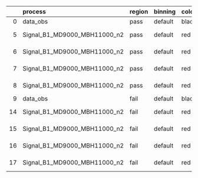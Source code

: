 |    | process                      | region   | binning   | color   | process_type   |   scale | variation   | source_filename                                                       | source_histname    | alias                        | title     |   combine_idx |     lnN |   shapes | syst_type   | direction   | variation_alias   |
|---:|:-----------------------------|:---------|:----------|:--------|:---------------|--------:|:------------|:----------------------------------------------------------------------|:-------------------|:-----------------------------|:----------|--------------:|--------:|---------:|:------------|:------------|:------------------|
|  0 | data_obs                     | pass     | default   | black   | DATA           |       1 | nominal     | ./histograms_for_2DAlphabet_v16//BH_Data.root                         | hpass              | Data                         | Data      |           nan | nan     |      nan | nan         | nan         | nan               |
|  5 | Signal_B1_MD9000_MBH11000_n2 | pass     | default   | red     | SIGNAL         |       1 | lumi        | ./histograms_for_2DAlphabet_v16//BH_Signal_B1_MD9000_MBH11000_n2.root | hpass              | Signal_B1_MD9000_MBH11000_n2 | BH signal |           nan |   1.016 |      nan | lnN         | nan         | nan               |
|  6 | Signal_B1_MD9000_MBH11000_n2 | pass     | default   | red     | SIGNAL         |       1 | SVM         | ./histograms_for_2DAlphabet_v16//BH_Signal_B1_MD9000_MBH11000_n2.root | hpass_SVMsyst_up   | Signal_B1_MD9000_MBH11000_n2 | BH signal |           nan | nan     |        1 | shapes      | Up          | SVMsyst           |
|  7 | Signal_B1_MD9000_MBH11000_n2 | pass     | default   | red     | SIGNAL         |       1 | SVM         | ./histograms_for_2DAlphabet_v16//BH_Signal_B1_MD9000_MBH11000_n2.root | hpass_SVMsyst_down | Signal_B1_MD9000_MBH11000_n2 | BH signal |           nan | nan     |        1 | shapes      | Down        | SVMsyst           |
|  8 | Signal_B1_MD9000_MBH11000_n2 | pass     | default   | red     | SIGNAL         |       1 | nominal     | ./histograms_for_2DAlphabet_v16//BH_Signal_B1_MD9000_MBH11000_n2.root | hpass              | Signal_B1_MD9000_MBH11000_n2 | BH signal |           nan | nan     |      nan | nan         | nan         | nan               |
|  9 | data_obs                     | fail     | default   | black   | DATA           |       1 | nominal     | ./histograms_for_2DAlphabet_v16//BH_Data.root                         | hfail              | Data                         | Data      |           nan | nan     |      nan | nan         | nan         | nan               |
| 14 | Signal_B1_MD9000_MBH11000_n2 | fail     | default   | red     | SIGNAL         |       1 | lumi        | ./histograms_for_2DAlphabet_v16//BH_Signal_B1_MD9000_MBH11000_n2.root | hfail              | Signal_B1_MD9000_MBH11000_n2 | BH signal |           nan |   1.016 |      nan | lnN         | nan         | nan               |
| 15 | Signal_B1_MD9000_MBH11000_n2 | fail     | default   | red     | SIGNAL         |       1 | SVM         | ./histograms_for_2DAlphabet_v16//BH_Signal_B1_MD9000_MBH11000_n2.root | hfail_SVMsyst_up   | Signal_B1_MD9000_MBH11000_n2 | BH signal |           nan | nan     |        1 | shapes      | Up          | SVMsyst           |
| 16 | Signal_B1_MD9000_MBH11000_n2 | fail     | default   | red     | SIGNAL         |       1 | SVM         | ./histograms_for_2DAlphabet_v16//BH_Signal_B1_MD9000_MBH11000_n2.root | hfail_SVMsyst_down | Signal_B1_MD9000_MBH11000_n2 | BH signal |           nan | nan     |        1 | shapes      | Down        | SVMsyst           |
| 17 | Signal_B1_MD9000_MBH11000_n2 | fail     | default   | red     | SIGNAL         |       1 | nominal     | ./histograms_for_2DAlphabet_v16//BH_Signal_B1_MD9000_MBH11000_n2.root | hfail              | Signal_B1_MD9000_MBH11000_n2 | BH signal |           nan | nan     |      nan | nan         | nan         | nan               |
